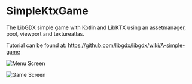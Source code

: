 # SimpleKtxGame
The LibGDX simple game with Kotlin and LibKTX using an assetmanager, pool, viewport and textureatlas.

Tutorial can be found at: https://github.com/libgdx/libgdx/wiki/A-simple-game

![Menu Screen](https://www.dropbox.com/s/3f04h6girpetmyz/drop1.PNG?dl=0)

![Game Screen](https://previews.dropbox.com/p/thumb/AAZc7pCqUkDkTGY02rCfEIoyk6iPI5gBPlvWm_ZYmuBoYoJRhWqlkRh-wzpXFo1XQKq1GeXSFWhbJ5ZygDnGFEBpChIK_gCV_imU3QG0oqLzWW21JG5itwyqgtic85eVbRNtKgU12NsPsuBNPkQo6syBL2vas82g1TKmF7zoixPRyqhupvGEsRcXC4jP1pMf7zza__3Xq1-dqrweepPEDUaWxJ-GATp2H4yOxN2xEMNBegJ41KuD_UiHLE1SlrZEGJ9vhevcaK1SZ8aJNVctJ2371VVkEVB2cwPFzD_3uRpZuZANUZAsweaciDDtaEgFVRIi4ZbnMoh655QvHv8_T5G-/p.png?size_mode=5)
